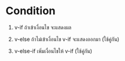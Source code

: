 # Condition 

1. v-if
ถ้าเข้าเงื่อนไข จะแสดงผล

2. v-else
ถ้าไม่เข้าเงื่อนไข v-if จะแสดงออกมา (ใช้คู่กัน)

3. v-else-if
เพิ่มเงื่อนไขให้ v-if (ใช้คู่กัน)